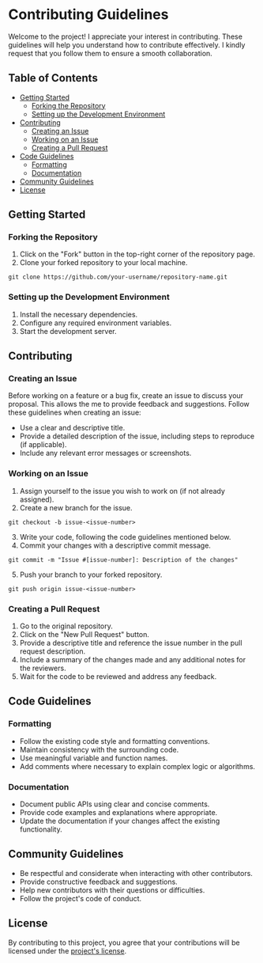 # Contributing Guidelines

Welcome to the project! I appreciate your interest in contributing. These guidelines will help you understand how to contribute effectively. I kindly request that you follow them to ensure a smooth collaboration.

## Table of Contents
- [Getting Started](#getting-started)
  - [Forking the Repository](#forking-the-repository)
  - [Setting up the Development Environment](#setting-up-the-development-environment)
- [Contributing](#contributing)
  - [Creating an Issue](#creating-an-issue)
  - [Working on an Issue](#working-on-an-issue)
  - [Creating a Pull Request](#creating-a-pull-request)
- [Code Guidelines](#code-guidelines)
  - [Formatting](#formatting)
  - [Documentation](#documentation)
- [Community Guidelines](#community-guidelines)
- [License](#license)

## Getting Started

### Forking the Repository

1. Click on the "Fork" button in the top-right corner of the repository page.
2. Clone your forked repository to your local machine.

```shell
git clone https://github.com/your-username/repository-name.git
```

### Setting up the Development Environment

1. Install the necessary dependencies.
2. Configure any required environment variables.
3. Start the development server.

## Contributing

### Creating an Issue

Before working on a feature or a bug fix, create an issue to discuss your proposal. This allows the me to provide feedback and suggestions. Follow these guidelines when creating an issue:

- Use a clear and descriptive title.
- Provide a detailed description of the issue, including steps to reproduce (if applicable).
- Include any relevant error messages or screenshots.

### Working on an Issue

1. Assign yourself to the issue you wish to work on (if not already assigned).
2. Create a new branch for the issue.

```shell
git checkout -b issue-<issue-number>
```

3. Write your code, following the code guidelines mentioned below.
4. Commit your changes with a descriptive commit message.

```shell
git commit -m "Issue #[issue-number]: Description of the changes"
```

5. Push your branch to your forked repository.

```shell
git push origin issue-<issue-number>
```

### Creating a Pull Request

1. Go to the original repository.
2. Click on the "New Pull Request" button.
3. Provide a descriptive title and reference the issue number in the pull request description.
4. Include a summary of the changes made and any additional notes for the reviewers.
5. Wait for the code to be reviewed and address any feedback.

## Code Guidelines

### Formatting

- Follow the existing code style and formatting conventions.
- Maintain consistency with the surrounding code.
- Use meaningful variable and function names.
- Add comments where necessary to explain complex logic or algorithms.

### Documentation

- Document public APIs using clear and concise comments.
- Provide code examples and explanations where appropriate.
- Update the documentation if your changes affect the existing functionality.

## Community Guidelines

- Be respectful and considerate when interacting with other contributors.
- Provide constructive feedback and suggestions.
- Help new contributors with their questions or difficulties.
- Follow the project's code of conduct.

## License

By contributing to this project, you agree that your contributions will be licensed under the [project's license](link-to-license-file).
